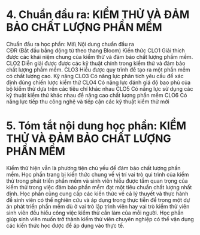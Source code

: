 # 4. Chuẩn đầu ra: KIỂM THỬ VÀ ĐẢM BẢO CHẤT LƯỢNG PHẦN MỀM
Chuẩn đầu ra học phần: Mã\ Nội dung chuẩn đầu ra\
CĐR (Bắt đầu bằng động từ theo thang Bloom) Kiến thức
CLO1 Giải thích được các khái niệm chung của kiểm thử và đảm bảo chất lượng phầm mềm.
CLO2 Diễn giải được được các kỹ thuật chính trong kiểm thử và đảm bảo chất lượng phầm mềm.
CLO3 Hiểu được quy trình để tạo ra một phần mềm có chất lượng cao.
Kỹ năng
CLO3 Có năng lực phân tích yêu cầu để xác định đúng chiến lược kiểm thử
CLO4 Có năng lực đánh giá độ bao phủ của bộ kiểm thử dựa trên các tiêu chí khác nhau
CLO5 Có năng lực sử dụng các kỹ thuật kiểm thử khác nhau để nâng cao chất lượng phần mềm
CLO6 Có năng lực tiếp thu công nghệ và tiếp cận các kỹ thuật kiểm thử mới
# 5. Tóm tắt nội dung học phần: KIỂM THỬ VÀ ĐẢM BẢO CHẤT LƯỢNG PHẦN MỀM
Kiểm thử hiện vẫn là phương tiện chủ yếu để đảm bảo chất lượng phần mềm. Học phần trang bị kiến thức chung về vị trí vai trò qui trình của kiểm thử trong phát triển phần mềm và sinh viên hiểu được tầm quan trọng của kiểm thử trong việc đảm bảo phần mềm đạt một tiêu chuẩn chất lượng nhất định. Học phần cũng cung cấp các kiến thức về cả lý thuyết và thực hành để sinh viên có thể nghiên cứu và áp dụng trong thực tiễn để trong một dự án phát triển phần mềm dù ở vai trò lập trình viên hay vai trò kiểm thử viên sinh viên đều hiểu công việc kiểm thử cần làm của mỗi người. Học phần giúp sinh viên muốn trở thành kiểm thử viên chuyên nghiệp có thể vận dụng các kiến thức học được để áp dụng vào thực tế.
